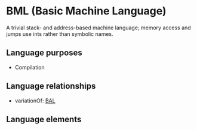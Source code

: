 # BML (Basic Machine Language)
A trivial stack- and address-based machine language; memory access and jumps use ints rather than symbolic names.
## Language purposes
* Compilation

## Language relationships
* variationOf: [BAL](bal.html)

## Language elements
